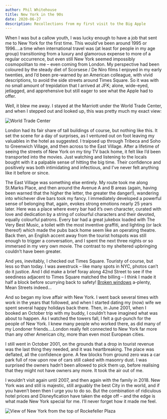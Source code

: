 ```yaml
---
author: Phil Whitehouse
title: New York in the 90s
date: 2020-06-27
description: Recollections from my first visit to the Big Apple
---
```


When I was but a callow youth, I was lucky enough to have a job that sent me to New York for the first time. This would’ve been around 1995 or 1996….a time when international travel was (at least for people in my age group) transitioning from a luxury and glamorous expense to more of a regular occurrence, but even still New York seemed impossibly cosmopolitan to me – even coming from London. My perspective had been coloured by the steady diet of Scorsese / De Niro films I enjoyed in my early twenties, and I’d been pre-warned by an American colleague, with vivid descriptions, to avoid the side streets around Times Square. So it was with no small amount of trepidation that I arrived at JFK; alone, wide-eyed, jetlagged, and apprehensive but still eager to see what the Apple had to offer.

Well, it blew me away. I stayed at the Marriott under the World Trade Center, and when I stepped out and looked up, this was pretty much my exact view:

![World Trade Center](/img/wtc-1.jpg)

London had its fair share of tall buildings of course, but nothing like this. It set the scene for a day of surprises, as I ventured out on foot leaving my valuables in the hotel as suggested. I traipsed up through Tribeca and Soho to Greenwich Village, and then across to the East Village. After a lifetime of seeing the streets of New York on my tiny TV back home, it felt like I’d been transported into the movies. Just watching and listening to the locals bought with it a palpable sense of hitting the big time. Their confidence and positively was both intimidating and infectious, and I’ve never felt anything like it before or since.

The East Village was something else entirely. My route took me along St.Marks Place, and then around the Avenue A and B areas (again, having been warned that the higher the letter, the greater the danger!), wandering into whichever dive bars took my fancy. I immediately developed a powerful sense of belonging that, again, evokes strong emotions nearly 25 years later. Here was a place where every bar had it’s own character, curated with love and dedication by a string of colourful characters and their devoted, equally colourful patrons. Every bar had a great jukebox loaded with The Very Best Music, a toilet with the most inventive graffiti, and lighting (or lack thereof) which made the pubs back home seem like an operating theatre. Back then, an English accent away from the tourist hotspots was still enough to trigger a conversation, and I spent the next three nights or so immersed in my very own movie. The contrast to my sheltered upbringing couldn’t have been greater.

And yes, inevitably, I checked out Times Square. Touristy of course, but less so than today. I was awestruck – like many spots in NYC, photos can’t do it justice. And I did make a brief foray along 42nd Street to see if the seediness adjacent to Times Square matched the billing – I think I made it half a block before scurrying back to safety! [Broken windows](https://en.wikipedia.org/wiki/Broken_windows_theory) a-plenty, Mean Streets indeed…

And so began my love affair with New York. I went back several times with work in the years that followed, and when I started dating my (now) wife we spent several happy holidays back there. Then, in June 2001, when I booked an October trip with my buddy, I couldn’t have imagined what was about to happen. As I watched the towers fall, I felt a gut-punch for the people of New York. I knew many people who worked there, as did many of my Londoner friends….London really felt connected to New York far more than any other American city, more than even most European cities.

I still went in October 2001, on the grounds that a drop in tourist revenue was the last thing they needed, and it was heartbreaking. The place was deflated, all the confidence gone. A few blocks from ground zero was a car park full of row upon row of cars still caked with masonry dust. I was surprised the owners hadn’t been allowed to pick them up, before realising that they might not have owners any more. It took the air out of me.

I wouldn’t visit again until 2007, and then again with the family in 2018. New York was and still is majestic, still arguably the best City in the world, and if you haven’t been then I urge you to do so. But the combination of ridiculous hotel prices and Disneyfication have taken the edge off – and the edge is what made New York special for me. I’ll never forget how it made me feel.

![View of New York from the top of Rockefeller Plaza](/img/30rock-1.webp)
